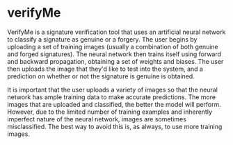 # verifyMe

VerifyMe is a signature verification tool that uses an artificial neural network
to classify a signature as genuine or a forgery. The user begins by uploading a 
set of training images (usually a combination of both genuine and forged signatures).
The neural network then trains itself using forward and backward propagation, obtaining
a set of weights and biases. The user then uploads the image that they'd like to test
into the system, and a prediction on whether or not the signature is genuine is obtained.

It is important that the user uploads a variety of images so that the neural network 
has ample training data to make accurate predictions. The more images that are uploaded
and classified, the better the model will perform. However, due to the limited number 
of training examples and inherently imperfect nature of the neural network, images
are sometimes misclassified. The best way to avoid this is, as always, to use more
training images.
